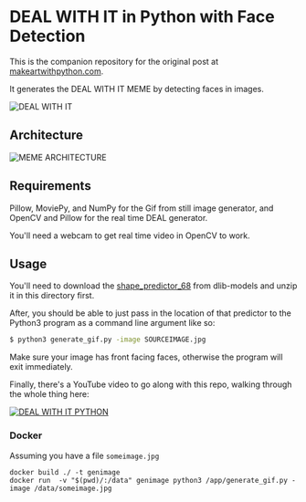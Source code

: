 # DEAL WITH IT in Python with Face Detection

This is the companion repository for the original post at [makeartwithpython.com](https://www.makeartwithpython.com/blog/deal-with-it-generator-face-recognition/).

It generates the DEAL WITH IT MEME by detecting faces in images.

![DEAL WITH IT](https://github.com/burningion/automatic-memes/blob/master/images/deal.gif?raw=true)

## Architecture

![MEME ARCHITECTURE](https://github.com/burningion/automatic-memes/blob/master/images/meme_generator_architecture.png?raw=true)

## Requirements 

Pillow, MoviePy, and NumPy for the Gif from still image generator, and OpenCV and Pillow for the real time DEAL generator. 

You'll need a webcam to get real time video in OpenCV to work.

## Usage

You'll need to download the [shape_predictor_68](https://github.com/davisking/dlib-models/blob/master/shape_predictor_68_face_landmarks.dat.bz2) from dlib-models and unzip it in this directory first.

After, you should be able to just pass in the location of that predictor to the Python3 program as a command line argument like so:

```bash
$ python3 generate_gif.py -image SOURCEIMAGE.jpg 
```

Make sure your image has front facing faces, otherwise the program will exit immediately.

Finally, there's a YouTube video to go along with this repo, walking through the whole thing here:

[![DEAL WITH IT PYTHON](https://github.com/burningion/automatic-memes/blob/master/images/deal_youtube.png?raw=true)](https://www.youtube.com/watch?v=eVhE8ioH1kw)

### Docker

Assuming you have a file `someimage.jpg`

```
docker build ./ -t genimage
docker run  -v "$(pwd)/:/data" genimage python3 /app/generate_gif.py -image /data/someimage.jpg
```
